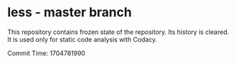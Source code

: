 # less - master branch

This repository contains frozen state of the repository.
Its history is cleared. It is used only for static code
analysis with Codacy.

Commit Time: 1704781990